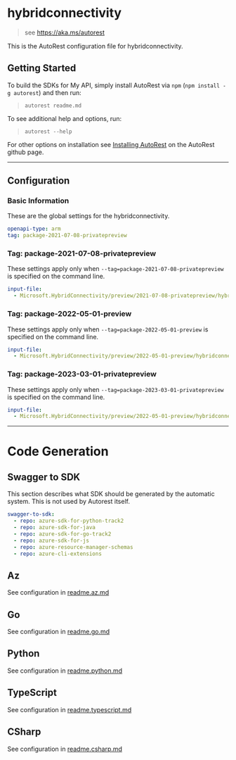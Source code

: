 # hybridconnectivity

> see https://aka.ms/autorest

This is the AutoRest configuration file for hybridconnectivity.

## Getting Started

To build the SDKs for My API, simply install AutoRest via `npm` (`npm install -g autorest`) and then run:

> `autorest readme.md`

To see additional help and options, run:

> `autorest --help`

For other options on installation see [Installing AutoRest](https://aka.ms/autorest/install) on the AutoRest github page.

---

## Configuration

### Basic Information

These are the global settings for the hybridconnectivity.

```yaml
openapi-type: arm
tag: package-2021-07-08-privatepreview
```

### Tag: package-2021-07-08-privatepreview

These settings apply only when `--tag=package-2021-07-08-privatepreview` is specified on the command line.

```yaml $(tag) == 'package-2021-07-08-privatepreview'
input-file:
  - Microsoft.HybridConnectivity/preview/2021-07-08-privatepreview/hybridconnectivity.json
```

### Tag: package-2022-05-01-preview

These settings apply only when `--tag=package-2022-05-01-preview` is specified on the command line.

```yaml $(tag) == 'package-2022-05-01-preview'
input-file:
  - Microsoft.HybridConnectivity/preview/2022-05-01-preview/hybridconnectivity.json
```

### Tag: package-2023-03-01-privatepreview

These settings apply only when `--tag=package-2023-03-01-privatepreview` is specified on the command line.

```yaml $(tag) == 'package-2023-03-01-privatepreview'
input-file:
  - Microsoft.HybridConnectivity/preview/2022-05-01-preview/hybridconnectivity.json
```
---

# Code Generation

## Swagger to SDK

This section describes what SDK should be generated by the automatic system.
This is not used by Autorest itself.

```yaml $(swagger-to-sdk)
swagger-to-sdk:
  - repo: azure-sdk-for-python-track2
  - repo: azure-sdk-for-java
  - repo: azure-sdk-for-go-track2
  - repo: azure-sdk-for-js
  - repo: azure-resource-manager-schemas
  - repo: azure-cli-extensions
```
## Az

See configuration in [readme.az.md](./readme.az.md)

## Go

See configuration in [readme.go.md](./readme.go.md)

## Python

See configuration in [readme.python.md](./readme.python.md)

## TypeScript

See configuration in [readme.typescript.md](./readme.typescript.md)

## CSharp

See configuration in [readme.csharp.md](./readme.csharp.md)
